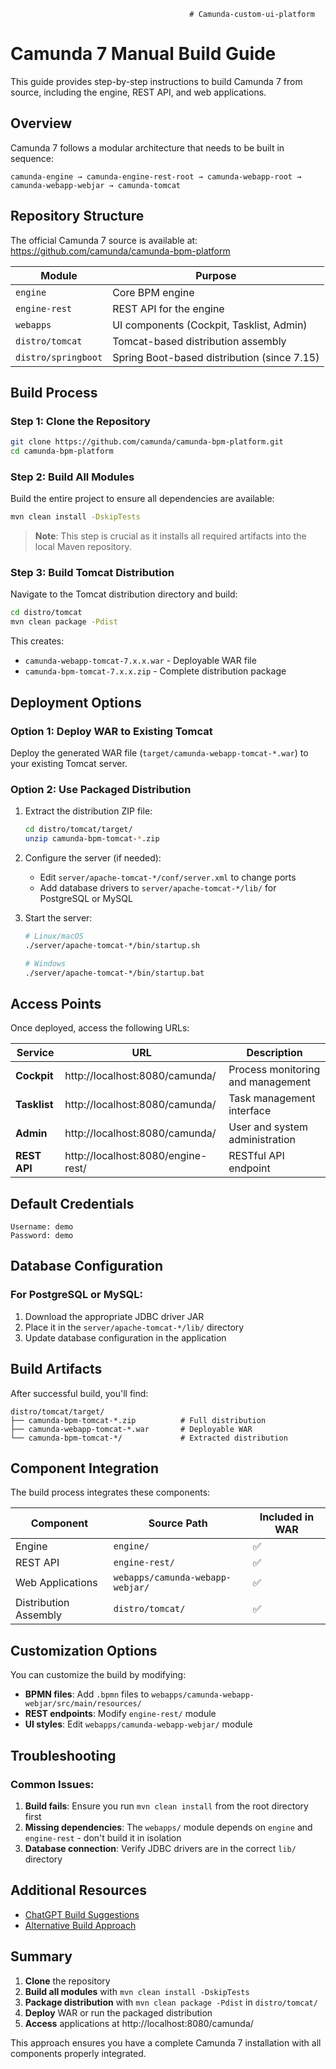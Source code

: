                                             # Camunda-custom-ui-platform
# Camunda 7 Manual Build Guide

This guide provides step-by-step instructions to build Camunda 7 from source, including the engine, REST API, and web applications.

## Overview

Camunda 7 follows a modular architecture that needs to be built in sequence:

```
camunda-engine → camunda-engine-rest-root → camunda-webapp-root → camunda-webapp-webjar → camunda-tomcat
```

## Repository Structure

The official Camunda 7 source is available at: https://github.com/camunda/camunda-bpm-platform

| Module | Purpose |
|--------|---------|
| `engine` | Core BPM engine |
| `engine-rest` | REST API for the engine |
| `webapps` | UI components (Cockpit, Tasklist, Admin) |
| `distro/tomcat` | Tomcat-based distribution assembly |
| `distro/springboot` | Spring Boot-based distribution (since 7.15) |

## Build Process

### Step 1: Clone the Repository

```bash
git clone https://github.com/camunda/camunda-bpm-platform.git
cd camunda-bpm-platform
```

### Step 2: Build All Modules

Build the entire project to ensure all dependencies are available:

```bash
mvn clean install -DskipTests
```

> **Note**: This step is crucial as it installs all required artifacts into the local Maven repository.

### Step 3: Build Tomcat Distribution

Navigate to the Tomcat distribution directory and build:

```bash
cd distro/tomcat
mvn clean package -Pdist
```

This creates:
- `camunda-webapp-tomcat-7.x.x.war` - Deployable WAR file
- `camunda-bpm-tomcat-7.x.x.zip` - Complete distribution package

## Deployment Options

### Option 1: Deploy WAR to Existing Tomcat

Deploy the generated WAR file (`target/camunda-webapp-tomcat-*.war`) to your existing Tomcat server.

### Option 2: Use Packaged Distribution

1. Extract the distribution ZIP file:
   ```bash
   cd distro/tomcat/target/
   unzip camunda-bpm-tomcat-*.zip
   ```

2. Configure the server (if needed):
   - Edit `server/apache-tomcat-*/conf/server.xml` to change ports
   - Add database drivers to `server/apache-tomcat-*/lib/` for PostgreSQL or MySQL

3. Start the server:
   ```bash
   # Linux/macOS
   ./server/apache-tomcat-*/bin/startup.sh
   
   # Windows
   ./server/apache-tomcat-*/bin/startup.bat
   ```

## Access Points

Once deployed, access the following URLs:

| Service | URL | Description |
|---------|-----|-------------|
| **Cockpit** | http://localhost:8080/camunda/ | Process monitoring and management |
| **Tasklist** | http://localhost:8080/camunda/ | Task management interface |
| **Admin** | http://localhost:8080/camunda/ | User and system administration |
| **REST API** | http://localhost:8080/engine-rest/ | RESTful API endpoint |

## Default Credentials

```
Username: demo
Password: demo
```

## Database Configuration

### For PostgreSQL or MySQL:

1. Download the appropriate JDBC driver JAR
2. Place it in the `server/apache-tomcat-*/lib/` directory
3. Update database configuration in the application

## Build Artifacts

After successful build, you'll find:

```
distro/tomcat/target/
├── camunda-bpm-tomcat-*.zip          # Full distribution
├── camunda-webapp-tomcat-*.war       # Deployable WAR
└── camunda-bpm-tomcat-*/             # Extracted distribution
```

## Component Integration

The build process integrates these components:

| Component | Source Path | Included in WAR |
|-----------|-------------|-----------------|
| Engine | `engine/` | ✅ |
| REST API | `engine-rest/` | ✅ |
| Web Applications | `webapps/camunda-webapp-webjar/` | ✅ |
| Distribution Assembly | `distro/tomcat/` | ✅ |

## Customization Options

You can customize the build by modifying:

- **BPMN files**: Add `.bpmn` files to `webapps/camunda-webapp-webjar/src/main/resources/`
- **REST endpoints**: Modify `engine-rest/` module
- **UI styles**: Edit `webapps/camunda-webapp-webjar/` module

## Troubleshooting

### Common Issues:

1. **Build fails**: Ensure you run `mvn clean install` from the root directory first
2. **Missing dependencies**: The `webapps/` module depends on `engine` and `engine-rest` - don't build it in isolation
3. **Database connection**: Verify JDBC drivers are in the correct `lib/` directory

## Additional Resources

- [ChatGPT Build Suggestions](https://chatgpt.com/s/t_686b8f2449b48191a48895df3c386a5c)
- [Alternative Build Approach](https://chatgpt.com/s/t_686b8f8b1d6881918a9a38315ea8945c)

## Summary

1. **Clone** the repository
2. **Build all modules** with `mvn clean install -DskipTests`
3. **Package distribution** with `mvn clean package -Pdist` in `distro/tomcat/`
4. **Deploy** WAR or run the packaged distribution
5. **Access** applications at http://localhost:8080/camunda/

This approach ensures you have a complete Camunda 7 installation with all components properly integrated.
